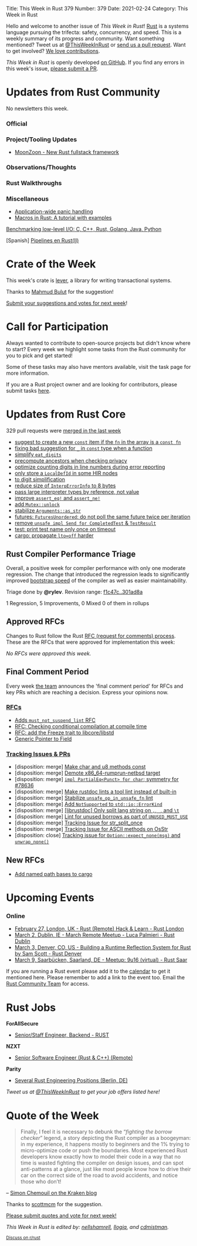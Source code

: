Title: This Week in Rust 379
Number: 379
Date: 2021-02-24
Category: This Week in Rust

Hello and welcome to another issue of *This Week in Rust*!
[Rust](http://rust-lang.org) is a systems language pursuing the trifecta: safety, concurrency, and speed.
This is a weekly summary of its progress and community.
Want something mentioned? Tweet us at [@ThisWeekInRust](https://twitter.com/ThisWeekInRust) or [send us a pull request](https://github.com/rust-lang/this-week-in-rust).
Want to get involved? [We love contributions](https://github.com/rust-lang/rust/blob/master/CONTRIBUTING.md).

*This Week in Rust* is openly developed [on GitHub](https://github.com/rust-lang/this-week-in-rust).
If you find any errors in this week's issue, [please submit a PR](https://github.com/rust-lang/this-week-in-rust/pulls).

# Updates from Rust Community

No newsletters this week.

### Official

### Project/Tooling Updates
* [MoonZoon - New Rust fullstack framework](https://moonzoon.rs)

### Observations/Thoughts

### Rust Walkthroughs

### Miscellaneous
* [Application-wide panic handling](https://domwillia.ms/panik/)
* [Macros in Rust: A tutorial with examples](https://blog.logrocket.com/macros-in-rust-a-tutorial-with-examples/)

[Benchmarking low-level I/O: C, C++, Rust, Golang, Java, Python](https://medium.com/star-gazers/benchmarking-low-level-i-o-c-c-rust-golang-java-python-9a0d505f85f7)

[Spanish] [Pipelines en Rust(II)](https://yorodm.is-a.dev/blog/rust-pipeline-pattern-ii/)

# Crate of the Week

This week's crate is [lever](https://crates.io/crates/lever), a library for writing transactional systems.

Thanks to [Mahmud Bulut](https://users.rust-lang.org/t/crate-of-the-week/2704/882) for the suggestion!

[Submit your suggestions and votes for next week][submit_crate]!

[submit_crate]: https://users.rust-lang.org/t/crate-of-the-week/2704

# Call for Participation

Always wanted to contribute to open-source projects but didn't know where to start?
Every week we highlight some tasks from the Rust community for you to pick and get started!

Some of these tasks may also have mentors available, visit the task page for more information.

If you are a Rust project owner and are looking for contributors, please submit tasks [here][guidelines].

[guidelines]: https://users.rust-lang.org/t/twir-call-for-participation/4821

# Updates from Rust Core

329 pull requests were [merged in the last week][merged]

[merged]: https://github.com/search?q=is%3Apr+org%3Arust-lang+is%3Amerged+merged%3A2021-02-15..2021-02-22

* [suggest to create a new `const` item if the `fn` in the array is a `const fn`](https://github.com/rust-lang/rust/pull/81503)
* [fixing bad suggestion for `_` in `const` type when a function](https://github.com/rust-lang/rust/pull/81914)
* [simplify `eat_digits`](https://github.com/rust-lang/rust/pull/81427)
* [precompute ancestors when checking privacy](https://github.com/rust-lang/rust/pull/81574)
* [optimize counting digits in line numbers during error reporting](https://github.com/rust-lang/rust/pull/82248)
* [only store a `LocalDefId` in some HIR nodes](https://github.com/rust-lang/rust/pull/81611)
* [to digit simplification](https://github.com/rust-lang/rust/pull/82094)
* [reduce size of `InterpErrorInfo` to 8 bytes](https://github.com/rust-lang/rust/pull/82116)
* [pass large interpreter types by reference, not value](https://github.com/rust-lang/rust/pull/82124)
* [improve `assert_eq!` and `assert_ne!`](https://github.com/rust-lang/rust/pull/79100)
* [add `Mutex::unlock`](https://github.com/rust-lang/rust/pull/81873)
* [stabilize `Arguments::as_str`](https://github.com/rust-lang/rust/pull/82120)
* [futures: `FuturesUnordered`: do not poll the same future twice per iteration](https://github.com/rust-lang/futures-rs/pull/2333)
* [remove `unsafe impl Send for CompletedTest` & `TestResult`](https://github.com/rust-lang/rust/pull/82302)
* [test: print test name only once on timeout](https://github.com/rust-lang/rust/pull/82349)
* [cargo: propagate `lto=off` harder](https://github.com/rust-lang/cargo/pull/9182)

## Rust Compiler Performance Triage

Overall, a positive week for compiler performance with only one moderate regression. The change that introduced the regression leads to significantly improved [bootstrap speed](https://github.com/rust-lang/rust/pull/70951#issuecomment-766292996) of the compiler as well as easier maintainability.

Triage done by **@rylev**.
Revision range: [f1c47c..301ad8a](https://perf.rust-lang.org/?start=f1c47c79fe8438ed241630f885797eebef3a6cab&end=301ad8a4fa3ea56fb980443b7997c8f9d72dd717&absolute=false&stat=instructions%3Au)

1 Regression, 5 Improvements, 0 Mixed
0 of them in rollups

## Approved RFCs

Changes to Rust follow the Rust [RFC (request for comments) process](https://github.com/rust-lang/rfcs#rust-rfcs). These
are the RFCs that were approved for implementation this week:

*No RFCs were approved this week.*

## Final Comment Period

Every week [the team](https://www.rust-lang.org/team.html) announces the
'final comment period' for RFCs and key PRs which are reaching a
decision. Express your opinions now.

### [RFCs](https://github.com/rust-lang/rfcs/labels/final-comment-period)

* [Adds `must_not_suspend_lint` RFC](https://github.com/rust-lang/rfcs/pull/3014)
* [RFC: Checking conditional compilation at compile time](https://github.com/rust-lang/rfcs/pull/3013)
* [RFC: add the Freeze trait to libcore/libstd](https://github.com/rust-lang/rfcs/pull/2944)
* [Generic Pointer to Field](https://github.com/rust-lang/rfcs/pull/2708)

### [Tracking Issues & PRs](https://github.com/rust-lang/rust/labels/final-comment-period)

* [disposition: merge] [Make char and u8 methods const](https://github.com/rust-lang/rust/pull/82078)
* [disposition: merge] [Demote x86_64-rumprun-netbsd target](https://github.com/rust-lang/rust/issues/81514)
* [disposition: merge] [`impl PartialEq<Punct> for char`; symmetry for #78636](https://github.com/rust-lang/rust/pull/80595)
* [disposition: merge] [Make rustdoc lints a tool lint instead of built-in](https://github.com/rust-lang/rust/pull/80527)
* [disposition: merge] [Stabilize `unsafe_op_in_unsafe_fn` lint](https://github.com/rust-lang/rust/pull/79208)
* [disposition: merge] [Add `NotSupported` to `std::io::ErrorKind`](https://github.com/rust-lang/rust/pull/78880)
* [disposition: merge] [[librustdoc] Only split lang string on `,`, ` `, and `\t`](https://github.com/rust-lang/rust/pull/78429)
* [disposition: merge] [Lint for unused borrows as part of `UNUSED_MUST_USE` ](https://github.com/rust-lang/rust/pull/76894)
* [disposition: merge] [Tracking Issue for str_split_once](https://github.com/rust-lang/rust/issues/74773)
* [disposition: merge] [Tracking Issue for ASCII methods on OsStr](https://github.com/rust-lang/rust/issues/70516)
* [disposition: close] [Tracking issue for `Option::expect_none(msg)` and `unwrap_none()`](https://github.com/rust-lang/rust/issues/62633)

## New RFCs

* [Add named path bases to cargo](https://github.com/rust-lang/rfcs/pull/3074)

# Upcoming Events

### Online
* [February 27, London, UK - Rust (Remote) Hack & Learn - Rust London](https://github.com/rust-ldn/rust-hack-and-learn)
* [March 2, Dublin, IE - March Remote Meetup - Luca Palmieri - Rust Dublin](https://www.meetup.com/Rust-Dublin/events/276334977/)
* [March 3, Denver, CO, US - Building a Runtime Reflection System for Rust by Sam Scott - Rust Denver](https://www.meetup.com/Rust-Boulder-Denver/events/275738407/)
* [March 9, Saarbücken, Saarland, DE - Meetup: 9u16 (virtual) - Rust Saar](https://www.meetup.com/de-DE/Rust-Saar/events/276401469/)

If you are running a Rust event please add it to the [calendar] to get
it mentioned here. Please remember to add a link to the event too.
Email the [Rust Community Team][community] for access.

[calendar]: https://www.google.com/calendar/embed?src=apd9vmbc22egenmtu5l6c5jbfc%40group.calendar.google.com
[community]: mailto:community-team@rust-lang.org

# Rust Jobs

**ForAllSecure**
* [Senior/Staff Engineer, Backend - RUST](https://boards.greenhouse.io/forallsecure/jobs/5086295002)

**NZXT**
* [Senior Software Engineer (Rust & C++) (Remote)](https://nzxt.bamboohr.com/jobs/view.php?id=259)

**Parity**
* [Several Rust Engineering Positions (Berlin, DE)](https://www.parity.io/jobs/#jobs)

*Tweet us at [@ThisWeekInRust](https://twitter.com/ThisWeekInRust) to get your job offers listed here!*

# Quote of the Week

> Finally, I feel it is necessary to debunk the “*fighting the borrow checker*” legend, a story depicting the Rust compiler as a boogeyman: in my experience, it happens mostly to beginners and the 1% trying to micro-optimize code or push the boundaries. Most experienced Rust developers know exactly how to model their code in a way that no time is wasted fighting the compiler on design issues, and can spot anti-patterns at a glance, just like most people know how to drive their car on the correct side of the road to avoid accidents, and notice those who don’t!

– [Simon Chemouil on the Kraken blog](https://blog.kraken.com/post/7964/oxidizing-kraken/)

Thanks to [scottmcm](https://users.rust-lang.org/t/twir-quote-of-the-week/328/1004) for the suggestion.

[Please submit quotes and vote for next week!](https://users.rust-lang.org/t/twir-quote-of-the-week/328)

*This Week in Rust is edited by: [nellshamrell](https://github.com/nellshamrell), [llogiq](https://github.com/llogiq), and [cdmistman](https://github.com/cdmistman).*

<small>[Discuss on r/rust](https://www.reddit.com/r/rust/comments/k5nsab/this_week_in_rust_367/)</small>
